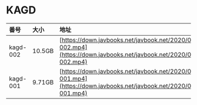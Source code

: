 # KAGD

| 番号 | 大小 | 地址 |
| :--- | :--- | :--- |
| kagd-002 | 10.5GB | [https://down.javbooks.net/javbook.net/2020/06/22/kagd-002.mp4](https://down.javbooks.net/javbook.net/2020/06/22/kagd-002.mp4) |
| kagd-001 | 9.71GB | [https://down.javbooks.net/javbook.net/2020/06/22/kagd-001.mp4](https://down.javbooks.net/javbook.net/2020/06/22/kagd-001.mp4) |




